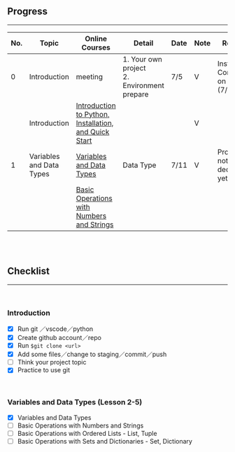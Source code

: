 ## Progress

---

| No. | Topic                     | Online Courses                                                                                            | Detail                                  | Date  | Note | Remark                         |
| --- | ------------------------- | --------------------------------------------------------------------------------------------------------- | --------------------------------------- | ----- | ---- | ------------------------------ |
| 0   | Introduction              | meeting                                                                                                   | 1. Your own project<br>2. Environment prepare | 7/5   | V    | Installation Complete on Mac (7/8) |
|     | Introduction              | [Introduction to Python, Installation, and Quick Start](https://www.youtube.com/watch?v=wqRlKVRUV_k&list=PL-g0fdC5RMboYEyt6QS2iLb_1m7QcgfHk&index=2) |                                         |       | V    |                                |
| 1   | Variables and Data Types  | [Variables and Data Types](https://www.youtube.com/watch?v=FMruNSjHOzQ&list=PL-g0fdC5RMboYEyt6QS2iLb_1m7QcgfHk&index=2) | Data Type                              | 7/11  | V    | Project not decided yet.       |
|     |                           | [Basic Operations with Numbers and Strings](https://www.youtube.com/watch?v=bLRa4TZ99aY&list=PL-g0fdC5RMboYEyt6QS2iLb_1m7QcgfHk&index=3) |                                         |       |      |                                |


<br>
<br>

## **Checklist**

---

<br>

### **Introduction**


- [x]  Run git ／vscode／python
- [x]  Create github account／repo
- [x]  Run `$git clone <url>`
- [x]  Add some files／change to staging／commit／push
- [ ]  Think your project topic
- [x]  Practice to use git

<br>

### Variables and Data Types (Lesson 2-5)


- [x]  Variables and Data Types
- [ ]  Basic Operations with Numbers and Strings
- [ ]  Basic Operations with Ordered Lists - List, Tuple
- [ ]  Basic Operations with Sets and Dictionaries - Set, Dictionary
